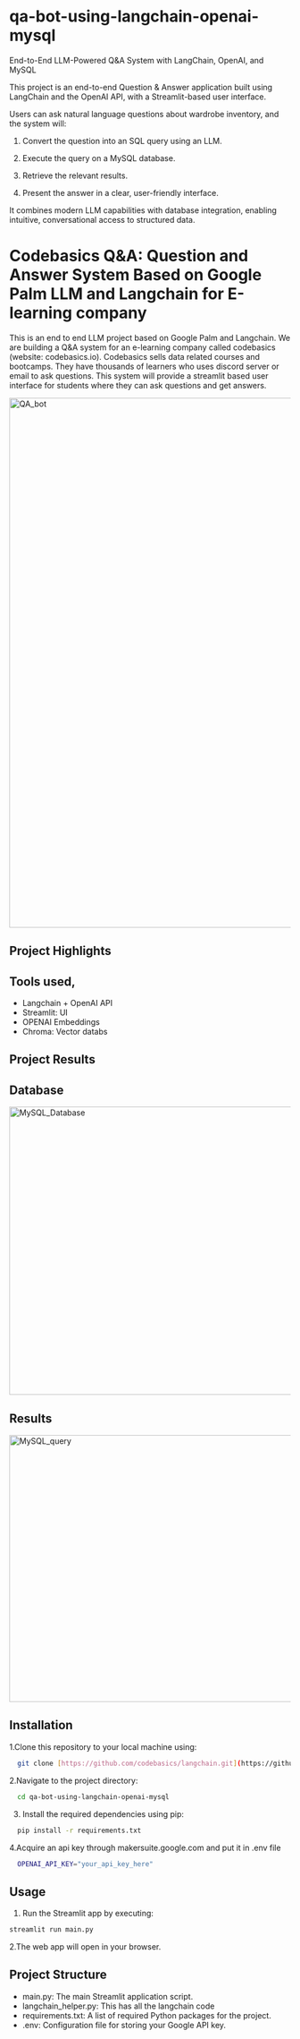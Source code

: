 # qa-bot-using-langchain-openai-mysql

End-to-End LLM-Powered Q&A System with LangChain, OpenAI, and MySQL

This project is an end-to-end Question & Answer application built using LangChain and the OpenAI API, with a Streamlit-based user interface.

Users can ask natural language questions about wardrobe inventory, and the system will:

1.  Convert the question into an SQL query using an LLM.

2. Execute the query on a MySQL database.

3. Retrieve the relevant results.

4. Present the answer in a clear, user-friendly interface.

It combines modern LLM capabilities with database integration, enabling intuitive, conversational access to structured data.



# Codebasics Q&A: Question and Answer System Based on Google Palm LLM and Langchain for E-learning company  

This is an end to end LLM project based on Google Palm and Langchain. We are building a Q&A system for an e-learning company called codebasics (website: codebasics.io). Codebasics sells data related courses and bootcamps. They have thousands of learners who uses discord server or email to ask questions. This system will provide a streamlit based user interface for students where they can ask questions and get answers. 


<img width="1920" height="947" alt="QA_bot" src="https://github.com/user-attachments/assets/b0563a3d-44ff-4bf4-a2f8-bc5d8aed5237" />


## Project Highlights

## Tools used,
  - Langchain + OpenAI API
  - Streamlit: UI
  - OPENAI Embeddings
  - Chroma: Vector databs

## Project Results

## Database
<img width="689" height="515" alt="MySQL_Database" src="https://github.com/user-attachments/assets/018b0fe6-b2a2-4b01-8e7b-67a4292090ac" />

## Results 
<img width="688" height="477" alt="MySQL_query" src="https://github.com/user-attachments/assets/90661b2d-547e-4f3f-a12e-b39c5db80c93" />


## Installation

1.Clone this repository to your local machine using:

```bash
  git clone [https://github.com/codebasics/langchain.git](https://github.com/shaheer776/qa-bot-using-langchain-openai-mysql.git)
```
2.Navigate to the project directory:

```bash
  cd qa-bot-using-langchain-openai-mysql
```
3. Install the required dependencies using pip:

```bash
  pip install -r requirements.txt
```
4.Acquire an api key through makersuite.google.com and put it in .env file

```bash
  OPENAI_API_KEY="your_api_key_here"
```
## Usage

1. Run the Streamlit app by executing:
```bash
streamlit run main.py

```

2.The web app will open in your browser.

## Project Structure

- main.py: The main Streamlit application script.
- langchain_helper.py: This has all the langchain code
- requirements.txt: A list of required Python packages for the project.
- .env: Configuration file for storing your Google API key.
